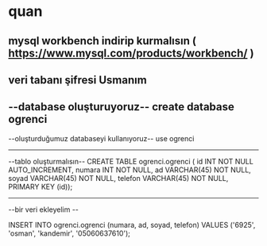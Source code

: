# quan
mysql workbench indirip kurmalısın ( https://www.mysql.com/products/workbench/ )
------------------------------------------------
veri tabanı şifresi Usmanım
--------------

--database oluşturuyoruz--
   create database ogrenci
---------------------------------
   
   
--oluşturduğumuz databaseyi kullanıyoruz--
  use ogrenci
   
------------------------------------
   
--tablo oluşturmalısın--
    CREATE TABLE ogrenci.ogrenci (
      id INT NOT NULL AUTO_INCREMENT,
      numara INT NOT NULL,
      ad VARCHAR(45) NOT NULL,
      soyad VARCHAR(45) NOT NULL,
      telefon VARCHAR(45) NOT NULL,
      PRIMARY KEY (id));
      
----------------------------

--bir veri ekleyelim --

INSERT INTO ogrenci.ogrenci (numara, ad, soyad, telefon) VALUES ('6925', 'osman', 'kandemir', '05060637610');
